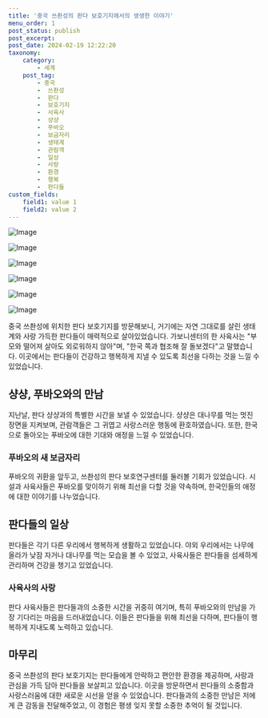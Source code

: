 ```yaml
---
title: '중국 쓰촨성의 판다 보호기지에서의 생생한 이야기'
menu_order: 1
post_status: publish
post_excerpt: 
post_date: 2024-02-19 12:22:20
taxonomy:
    category:
        - 세계
    post_tag:
        - 중국
        -  쓰촨성
        -  판다
        -  보호기지
        -  사육사
        -  샹샹
        -  푸바오
        -  보금자리
        -  생태계
        -  관람객
        -  일상
        -  사랑
        -  환경
        -  행복
        -  판다들
custom_fields:
    field1: value 1
    field2: value 2
---
```


![Image](https://imgnews.pstatic.net/image/028/2024/02/13/0002676610_001_20240213085301079.jpg?type=w647)

![Image](https://imgnews.pstatic.net/image/028/2024/02/13/0002676610_002_20240213085301113.jpg?type=w647)

![Image](https://imgnews.pstatic.net/image/028/2024/02/13/0002676610_003_20240213085301152.jpg?type=w647)

![Image](https://imgnews.pstatic.net/image/028/2024/02/13/0002676610_004_20240213085301226.jpg?type=w647)

![Image](https://imgnews.pstatic.net/image/028/2024/02/13/0002676610_005_20240213085301268.jpg?type=w647)

![Image](https://imgnews.pstatic.net/image/028/2024/02/13/0002676610_006_20240213085301305.jpg?type=w647)

중국 쓰촨성에 위치한 판다 보호기지를 방문해보니, 거기에는 자연 그대로를 살린 생태계와 사랑 가득한 판다들이 매력적으로 살아있었습니다. 가보니센터의 한 사육사는 "부모와 떨어져 살아도 외로워하지 않아"며, "한국 쪽과 협조해 잘 돌보겠다"고 말했습니다. 이곳에서는 판다들이 건강하고 행복하게 지낼 수 있도록 최선을 다하는 것을 느낄 수 있었습니다.
## 샹샹, 푸바오와의 만남
지난날, 판다 샹샹과의 특별한 시간을 보낼 수 있었습니다. 샹샹은 대나무를 먹는 멋진 장면을 지켜보며, 관람객들은 그 귀엽고 사랑스러운 행동에 환호하였습니다. 또한, 한국으로 돌아오는 푸바오에 대한 기대와 애정을 느낄 수 있었습니다.
### 푸바오의 새 보금자리
푸바오의 귀환을 앞두고, 쓰촨성의 판다 보호연구센터를 둘러볼 기회가 있었습니다. 시설과 사육사들은 푸바오를 맞이하기 위해 최선을 다할 것을 약속하며, 한국인들의 애정에 대한 이야기를 나누었습니다.
## 판다들의 일상
판다들은 각기 다른 우리에서 행복하게 생활하고 있었습니다. 야외 우리에서는 나무에 올라가 낮잠 자거나 대나무를 먹는 모습을 볼 수 있었고, 사육사들은 판다들을 섬세하게 관리하며 건강을 챙기고 있었습니다.
### 사육사의 사랑
판다 사육사들은 판다들과의 소중한 시간을 귀중히 여기며, 특히 푸바오와의 만남을 가장 기다리는 마음을 드러내었습니다. 이들은 판다들을 위해 최선을 다하며, 판다들이 행복하게 지내도록 노력하고 있습니다.
## 마무리
중국 쓰촨성의 판다 보호기지는 판다들에게 안락하고 편안한 환경을 제공하며, 사랑과 관심을 가득 담아 판다들을 보살피고 있습니다. 이곳을 방문하면서 판다들의 소중함과 사랑스러움에 대한 새로운 시선을 얻을 수 있었습니다. 판다들과의 소중한 만남은 저에게 큰 감동을 전달해주었고, 이 경험은 평생 잊지 못할 소중한 추억이 될 것입니다.
